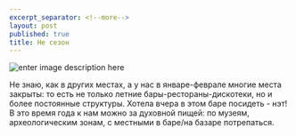 ```yaml
---
excerpt_separator: <!--more-->
layout: post
published: true
title: Не сезон
---
```


![enter image description here](https://farm2.staticflickr.com/1615/24604762286_b5fa21a8f4_z.jpg)

Не знаю, как в других местах, а у нас в январе-феврале многие места закрыты: то есть не только летние бары-рестораны-дискотеки, но и более постоянные структуры. 
Хотела вчера в этом баре посидеть - нэт!
В это время года к нам можно за духовной пищей: по музеям, археологическим зонам, с местными в баре/на базаре потрепаться.